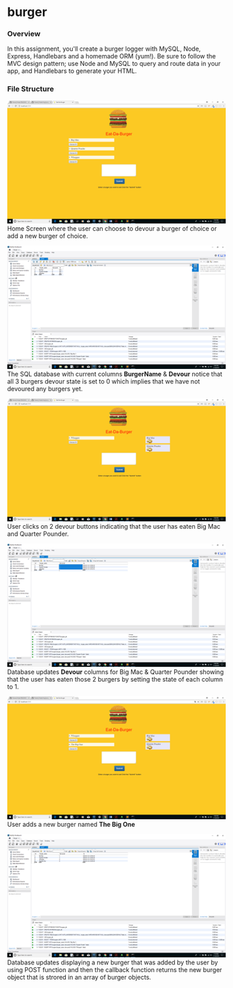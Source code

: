 # burger

### Overview
In this assignment, you'll create a burger logger with MySQL, Node, Express, Handlebars and a homemade ORM (yum!). Be sure to follow the MVC design pattern; use Node and MySQL to query and route data in your app, and Handlebars to generate your HTML.

### File Structure

        
        
![Image of product Table](https://github.com/tdsteph1/Burger/blob/master/public/assets/img/Img1.png)
Home Screen where the user can choose to devour a burger of choice or add a new burger of choice.

![Image of product Table](https://github.com/tdsteph1/Burger/blob/master/public/assets/img/Img2.png)
The SQL database with current columns **BurgerName** & **Devour** notice that all 3 burgers devour state is set to 0 which implies that we have not devoured any burgers yet.

![Image of product Table](https://github.com/tdsteph1/Burger/blob/master/public/assets/img/Img3.png)
User clicks on 2 devour buttons indicating that the user has eaten Big Mac and Quarter Pounder.

![Image of product Table](https://github.com/tdsteph1/Burger/blob/master/public/assets/img/Img4.png)
Database updates **Devour** columns for Big Mac & Quarter Pounder showing that the user has eaten those 2 burgers by setting the state of each column to 1.

![Image of product Table](https://github.com/tdsteph1/Burger/blob/master/public/assets/img/Img5.png)
User adds a new burger named **The Big One**

![Image of product Table](https://github.com/tdsteph1/Burger/blob/master/public/assets/img/Img6.png)
Database updates displaying a new burger that was added by the user by using POST function and then the callback function returns the new burger object that is strored in an array of burger objects.

